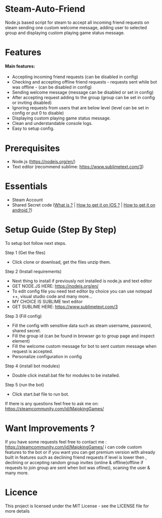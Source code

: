 # Steam-Auto-Friend
Node.js based script for steam to accept all incoming friend requests on steam sending one custom welcome message, adding user to selected group and displaying custom playing game status message.

# Features

#### Main features: 

- Accepting incoming friend requests (can be disabled in config)
- Checking and accepting offline friend requests - requests sent while bot was offline - (can be disabled in config)
- Sending welcome message (message can be disabled or set in config)
- After accepting request adding to the group (group can be set in config or inviting disabled)
- Ignoring requests from users that are below <x> level (level can be set in config or put 0 to disable)
- Displaying custom playing game status message.
- Clean and understandable console logs.
- Easy to setup config.

# Prerequisites
- Node.js (https://nodejs.org/en/)
- Text editor (recommend sublime: https://www.sublimetext.com/3)

# Essentials
- Steam Account
- Shared Secret code ([What is ?](https://searchsecurity.techtarget.com/definition/shared-secret) | [How to get it on IOS ?](https://forums.backpack.tf/topic/45995-guide-how-to-get-your-shared-secret-from-ios-device-steam-mobile/) | [How to get it on android ?](https://forums.backpack.tf/topic/46354-guide-how-to-find-the-steam-identity_secret-on-an-android-phone/))

# Setup Guide (Step By Step)

To setup bot follow next steps.

Step 1 (Get the files)
- Click clone or download, get the files unzip them. 

Step 2 (Install requirements)
- Next thing to install if previously not installed is node.js and text editor
- GET NODE.JS HERE: https://nodejs.org/en/
- To edit config file you need text editor by choice you can use notepad ++, visual studio code and many more...
- MY CHOICE IS SUBLIME text editor
- GET SUBLIME HERE: https://www.sublimetext.com/3

Step 3 (Fill config)
- Fill the config with sensitive data such as steam username, password, shared secret.
- Fill the group id (can be found in browser go to group page and inspect element)
- Fill the welcome custom message for bot to sent custom message when request is accepted.
- Personalize configuration in config

Step 4 (install bot modules)
- Double click install.bat file for modules to be installed.

Step 5 (run the bot)
- Click start.bat file to run bot.

If there is any questions feel free to ask me on: https://steamcommunity.com/id/MajokingGames/

# Want Improvements ?

If you have some requests feel free to contact me : https://steamcommunity.com/id/MajokingGames/ i can code custom features to the bot or if you want you can get premium version with already built in features such as declining friend requests if level is lower then <x>, declining or accepting random group invites (online & offline(offline if requests to join group are sent when bot was ofline)), scaning the user & many more.

# Licence

This project is licensed under the MIT License - see the LICENSE file for more details
